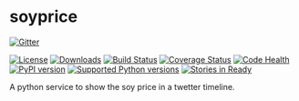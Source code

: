 soyprice
========

[![Gitter](https://badges.gitter.im/Join%20Chat.svg)](https://gitter.im/limiear/soyprice?utm_source=badge&utm_medium=badge&utm_campaign=pr-badge&utm_content=badge)

[![License](https://pypip.in/license/soyprice/badge.svg)](https://pypi.python.org/pypi/soyprice/) [![Downloads](https://pypip.in/download/soyprice/badge.svg)](https://pypi.python.org/pypi/soyprice/) [![Build Status](https://travis-ci.org/limiear/soyprice.svg?branch=master)](https://travis-ci.org/limiear/soyprice) [![Coverage Status](https://coveralls.io/repos/limiear/soyprice/badge.png)](https://coveralls.io/r/limiear/soyprice) [![Code Health](https://landscape.io/github/limiear/soyprice/master/landscape.png)](https://landscape.io/github/limiear/soyprice/master) [![PyPI version](https://badge.fury.io/py/soyprice.svg)](http://badge.fury.io/py/soyprice)
[![Supported Python versions](https://pypip.in/py_versions/soyprice/badge.svg)](https://pypi.python.org/pypi/soyprice/) [![Stories in Ready](https://badge.waffle.io/limiear/soyprice.png?label=ready&title=Ready)](https://waffle.io/limiear/soyprice)

A python service to show the soy price in a twetter timeline.
